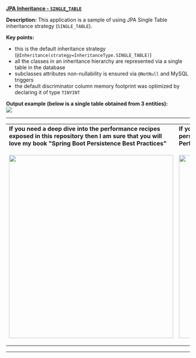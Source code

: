 **[JPA Inheritance - `SINGLE_TABLE`](https://github.com/AnghelLeonard/Hibernate-SpringBoot/tree/master/HibernateSpringBootSingleTableInheritance)**

**Description:** This application is a sample of using JPA Single Table inheritance strategy (`SINGLE_TABLE`).

**Key points:**
- this is the default inheritance strategy (`@Inheritance(strategy=InheritanceType.SINGLE_TABLE)`)
- all the classes in an inheritance hierarchy are represented via a single table in the database
- subclasses attributes non-nullability is ensured via `@NotNull` and MySQL triggers
- the default discriminator column memory footprint was optimized by declaring it of type `TINYINT`
   
**Output example (below is a single table obtained from 3 entities):**\
![](https://github.com/AnghelLeonard/Hibernate-SpringBoot/blob/master/HibernateSpringBootSingleTableInheritance/Single%20table%20inheritance.png)

-----------------------------------------------------------------------------------------------------------------------    
<table>
     <tr><td><b>If you need a deep dive into the performance recipes exposed in this repository then I am sure that you will love my book "Spring Boot Persistence Best Practices"</b></td><td><b>If you need a hand of tips and illustrations of 100+ Java persistence performance issues then "Java Persistence Performance Illustrated Guide" is for you.</b></td></tr>
     <tr><td>
<a href="https://www.apress.com/us/book/9781484256251"><p align="left"><img src="https://github.com/AnghelLeonard/Hibernate-SpringBoot/blob/master/Spring%20Boot%20Persistence%20Best%20Practices.jpg" height="500" width="450"/></p></a>
</td><td>
<a href="https://leanpub.com/java-persistence-performance-illustrated-guide"><p align="right"><img src="https://github.com/AnghelLeonard/Hibernate-SpringBoot/blob/master/Java%20Persistence%20Performance%20Illustrated%20Guide.jpg" height="500" width="450"/></p></a>
</td></tr></table>

-----------------------------------------------------------------------------------------------------------------------    
